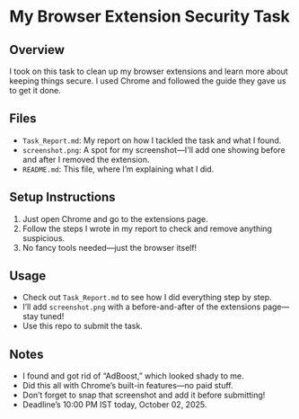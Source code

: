 # My Browser Extension Security Task

## Overview
I took on this task to clean up my browser extensions and learn more about keeping things secure. I used Chrome and followed the guide they gave us to get it done.

## Files
- `Task_Report.md`: My report on how I tackled the task and what I found.
- `screenshot.png`: A spot for my screenshot—I'll add one showing before and after I removed the extension.
- `README.md`: This file, where I’m explaining what I did.

## Setup Instructions
1. Just open Chrome and go to the extensions page.
2. Follow the steps I wrote in my report to check and remove anything suspicious.
3. No fancy tools needed—just the browser itself!

## Usage
- Check out `Task_Report.md` to see how I did everything step by step.
- I’ll add `screenshot.png` with a before-and-after of the extensions page—stay tuned!
- Use this repo to submit the task.

## Notes
- I found and got rid of “AdBoost,” which looked shady to me.
- Did this all with Chrome’s built-in features—no paid stuff.
- Don’t forget to snap that screenshot and add it before submitting!
- Deadline’s 10:00 PM IST today, October 02, 2025.